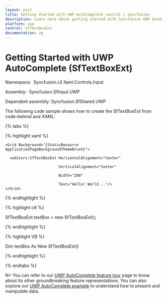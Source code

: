 ```yaml
---
layout: post
title: Getting Started with UWP AutoComplete control | Syncfusion
description: Learn here about getting started with Syncfusion UWP AutoComplete (SfTextBoxExt) control, its elements and more.
platform: uwp
control: SfTextBoxExt
documentation: ug
---
```


# Getting Started with UWP AutoComplete (SfTextBoxExt)

Namespace:  Syncfusion.UI.Xaml.Controls.Input

Assembly:  Syncfusion.SfInput.UWP

Dependent assembly: Syncfusion.SfShared.UWP

The following code sample shows how to create the SfTextBoxExt from code-behind and XAML:

{% tabs %}

{% highlight xaml %}

<Page xmlns="http://schemas.microsoft.com/winfx/2006/xaml/presentation"
    xmlns:x="http://schemas.microsoft.com/winfx/2006/xaml"
    xmlns:editors="using:Syncfusion.UI.Xaml.Controls.Input" >

    <Grid Background="{StaticResource ApplicationPageBackgroundThemeBrush}">

      <editors:SfTextBoxExt HorizontalAlignment="Center" 

                            VerticalAlignment="Center" 

                            Width="200"

                            Text="Hello! World..."/>
    </Grid>
</Page>

{% endhighlight %}


{% highlight c# %}

SfTextBoxExt textBox = new SfTextBoxExt();

{% endhighlight %}

{% highlight VB %}

Dim textBox As New SfTextBoxExt()

{% endhighlight %}

{% endtabs %}

N> You can refer to our [UWP AutoComplete feature tour](https://www.syncfusion.com/uwp-ui-controls) page to know about its other groundbreaking feature representations. You can also explore our [UWP AutoComplete example](https://apps.microsoft.com/store/detail/syncfusion-essential-studio-for-uwp/9NBLGGH5WNGV) to understand how to present and manipulate data.


